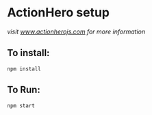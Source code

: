 # ActionHero setup

_visit www.actionherojs.com for more information_

## To install:

`npm install`

## To Run:

`npm start`

